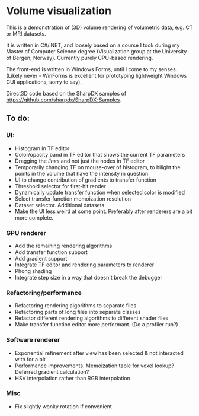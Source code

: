 # Volume visualization

This is a demonstration of (3D) volume rendering of volumetric data, e.g. CT or MRI datasets. 

It is written in C#/.NET, and loosely based on a course I took during my Master of Computer Science degree (Visualization group at the University of Bergen, Norway). Currently purely CPU-based rendering.

The front-end is written in Windows Forms, until I come to my senses. (Likely never - WinForms is excellent for prototyping lightweight Windows GUI applications, sorry to say). 

Direct3D code based on the SharpDX samples of https://github.com/sharpdx/SharpDX-Samples.

## To do:

### UI:

* Histogram in TF editor  
* Color/opacity band in TF editor that shows the current TF parameters  
* Dragging the *lines* and not just the nodes in TF editor  
* Temporarily changing TF on mouse-over of histogram, to hilight the points in the volume that have the intensity in question  
* UI to change contribution of gradients to transfer function
* Threshold selector for first-hit render
* Dynamically update transfer function when selected color is modified
* Select transfer function memoization resolution
* Dataset selector. Additional datasets
* Make the UI less weird at some point. Preferably after renderers are a bit more complete.

### GPU renderer

* Add the remaining rendering algorithms
* Add transfer function support
* Add gradient support
* Integrate TF editor and rendering parameters to renderer
* Phong shading
* Integrate step size in a way that doesn't break the debugger

### Refactoring/performance

* Refactoring rendering algorithms to separate files  
* Refactoring parts of long files into separate classes
* Refactor different rendering algorithms to different shader files
* Make transfer function editor more performant. (Do a profiler run?)

### Software renderer

* Exponential refinement after view has been selected & not interacted with for a bit  
* Performance improvements. Memoization table for voxel lookup? Deferred gradient calculation?
* HSV interpolation rather than RGB interpolation

### Misc

* Fix slightly wonky rotation if convenient  